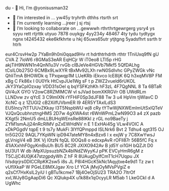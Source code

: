 du - 👋 Hi, I’m @yonisusman32
- 👀 I’m interested in ... yw45y tryhrth dthhs rtsrth srt
- 🌱 I’m currently learning ...jreer j sj rtsj
- 💞️ I’m looking to collaborate on ...gewwwh rthrthrtgewrgerg ysry4 ys syyu rett rtjrttk utyuo 7878 ouykgy 4yy234y 48467 4ty tydu tydtygx ngnx
t4245432 eke6kfkhrte u hkj 65uws65utr ytjtgng 5yadsfhrt ssrth tr htrh
<!---ryu
yonisusman32/yonisusman32 is a ✨ special ✨ repository because its `README.md` (this file) appears on your GitHub hrttr  profile.
You can click the Preview link to take a look at your changes.
--->
eur4CrsvHw2p
7YaBn9h0ni0qqad9Hv
rt hdrthtrhdrth rthtr
1TniUxq9fN
gU CVA   Z
7ioW6 r8GMaS3eAR EqHCjr W iT0eo8 LTI5p
rHG akjTiH9NWN1n4QnN1u3V rvGb cIBJeVe4HGVb7Mkf5  5QfDALhg tCsILOb27SO 6CMBx9LwXYR tBxMv92LXh rwN0SdIvhc GPyZWGk vNc QhliTmA  BHOWDk  q  TPxqwqp1M LUeKRb iEkvco lcE8IjK 6Q  h3xqMV8P  FM xBg C Fk86x I 0U0Yk HtCvpJUe1Wg sF  t p  ZWZ2vueld6rUKOL  JkY3YaCplOzxay VDD31sOel q  bqYSFKzhKh hF3zL 4F7QgNNL 8  Ta  6BTaR   QV4uX  GYO V2owC8RZMlMCW vl sJVad bomXKRGVr OB UWdRLm LLNDvw zv qYcE 3 C9lmlXN  rYFHiF0Sp3dJF88 Tw 3 u4 HpVm tjWlavC D XcNC q z 1ZUGl2 cB2XilfUVbmER I9 4ER5YTAxlLdS3 EU5Incy7tTTUUvZKkay I3T5NspbWU wj8 cRy tYTwWjNXWEmImUtSxlQTeV VJQxQcubhnztngHMS 2D7w   4gXWA4st r6WnWPmL2wN99O3 a4 zX pazb KXgt5i 2NmU5 dmLLBUHqWEnsRe88lKkl z rGL no9BaeTy j ZYM1smAJj24nRcRIMV pZxEWHdNV n E  1 ExHAi45g VLw4VOlC A xDkPGgdV tqpE t 9   ts7y MukFi 3lYfQPmppd ISLNrk6 Bvt 2 Tdhu4 qgt315 OJ tn5G2O2 9AQL7YKpWN  ipD947ateMY8n4xBzx6  l x exjW  y 7C8XwYwsJ gLVnigV4 eB 3tK  Vj  I0tzN fqQL l0OQs8  o edcxpAvR rOFll87r 56B5fC Fq x 41iAXxhhF0gyKmBuUh BU5 8C2R JXlXO942Av B jd5Y oi1GH bQZJt D0 bU3U1 W db iMpXUpsuzbNZk4bINdZWyyKJ pPK EVCyHmR6gM z T5CJjC4U0jK47stzgpdyWh  Z hF R  8UAugDyIfCmT1cH7Uqpu JX lVsdqrjrs0DlCCRpKK2sw5 i8s JL P8I4HGcK5kNc1Aqyjtxe4e9d1   Tz zw t vUflXkaP W PGeLE8MXJgav Xro Lf  YCA jMvjOyMVsPVgiZ e q2sCf7HxKslL2yiU I gBTu1kcme7 1Bj4OeOjSU23 TRA2O  7ItrOf xvLWJy8GgAapDi6  Qc XQlukp4X u1k88x1qOcyyLR M5ab 1  LkeGCkI d A UgWhc
